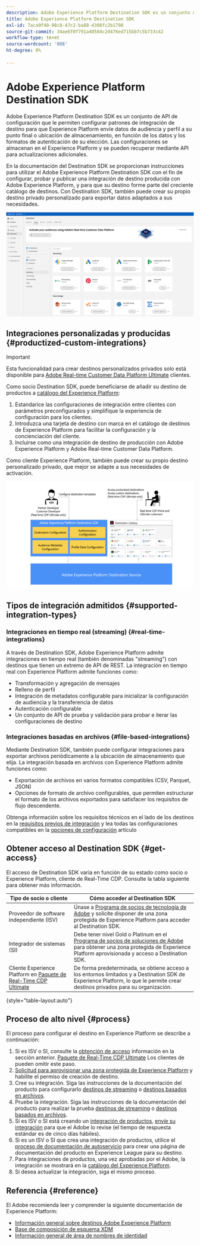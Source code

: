 ```yaml
---
description: Adobe Experience Platform Destination SDK es un conjunto de API de configuración que le permiten configurar patrones de integración de destino para que Experience Platform envíe datos de audiencia y perfil a su punto final o ubicación de almacenamiento, en función de los datos y los formatos de autenticación de su elección. Las configuraciones se almacenan en el Experience Platform y se pueden recuperar mediante API para actualizaciones adicionales.
title: Adobe Experience Platform Destination SDK
exl-id: 7aca9f40-98c8-47c2-ba88-4308fc2b1798
source-git-commit: 34ae6f0f791a40584c2d476ed715bb7c5b733c42
workflow-type: tm+mt
source-wordcount: '808'
ht-degree: 0%

---
```


# Adobe Experience Platform Destination SDK

Adobe Experience Platform Destination SDK es un conjunto de API de configuración que le permiten configurar patrones de integración de destino para que Experience Platform envíe datos de audiencia y perfil a su punto final o ubicación de almacenamiento, en función de los datos y los formatos de autenticación de su elección. Las configuraciones se almacenan en el Experience Platform y se pueden recuperar mediante API para actualizaciones adicionales.

En la documentación del Destination SDK se proporcionan instrucciones para utilizar el Adobe Experience Platform Destination SDK con el fin de configurar, probar y publicar una integración de destino producida con Adobe Experience Platform, y para que su destino forme parte del creciente catálogo de destinos. Con Destination SDK, también puede crear su propio destino privado personalizado para exportar datos adaptados a sus necesidades.

![Captura de pantalla de la interfaz de usuario de Experience Platform, que muestra el catálogo de destinos.](assets/destinations-catalog-overview.png)

## Integraciones personalizadas y producidas {#productized-custom-integrations}

>[!IMPORTANT]
>
> Esta funcionalidad para crear destinos personalizados privados solo está disponible para [Adobe Real-time Customer Data Platform Ultimate](https://helpx.adobe.com/legal/product-descriptions/real-time-customer-data-platform.html?lang=es) clientes.

Como socio Destination SDK, puede beneficiarse de añadir su destino de productos a [catálogo del Experience Platform](../catalog/overview.md):

1. Estandarice las configuraciones de integración entre clientes con parámetros preconfigurados y simplifique la experiencia de configuración para los clientes.
2. Introduzca una tarjeta de destino con marca en el catálogo de destinos de Experience Platform para facilitar la configuración y la concienciación del cliente.
3. Incluirse como una integración de destino de producción con Adobe Experience Platform y Adobe Real-time Customer Data Platform.

Como cliente Experience Platform, también puede crear su propio destino personalizado privado, que mejor se adapte a sus necesidades de activación.

![Diagrama de información general que muestra cómo los desarrolladores de destinos interactúan con Destination SDK y cómo los clientes de Real-Time CDP se benefician de los destinos productivos y privados.](assets/destination-sdk-visual.png)

## Tipos de integración admitidos {#supported-integration-types}

### Integraciones en tiempo real (streaming) {#real-time-integrations}

A través de Destination SDK, Adobe Experience Platform admite integraciones en tiempo real (también denominadas &quot;streaming&quot;) con destinos que tienen un extremo de API de REST. La integración en tiempo real con Experience Platform admite funciones como:

* Transformación y agregación de mensajes
* Relleno de perfil
* Integración de metadatos configurable para inicializar la configuración de audiencia y la transferencia de datos
* Autenticación configurable
* Un conjunto de API de prueba y validación para probar e iterar las configuraciones de destino

### Integraciones basadas en archivos {#file-based-integrations}

Mediante Destination SDK, también puede configurar integraciones para exportar archivos periódicamente a la ubicación de almacenamiento que elija. La integración basada en archivos con Experience Platform admite funciones como:

* Exportación de archivos en varios formatos compatibles (CSV, Parquet, JSON)
* Opciones de formato de archivo configurables, que permiten estructurar el formato de los archivos exportados para satisfacer los requisitos de flujo descendente.

Obtenga información sobre los requisitos técnicos en el lado de los destinos en la [requisitos previos de integración](integration-prerequisites.md) y lea todas las configuraciones compatibles en la [opciones de configuración](functionality/configuration-options.md) artículo

## Obtener acceso al Destination SDK {#get-access}

El acceso de Destination SDK varía en función de su estado como socio o Experience Platform, cliente de Real-Time CDP. Consulte la tabla siguiente para obtener más información.

| Tipo de socio o cliente | Cómo acceder al Destination SDK |
---------|----------|
| Proveedor de software independiente (ISV) | Únase a [Programa de socios de tecnología de Adobe](https://partners.adobe.com/technologyprogram/experiencecloud.html) y solicite disponer de una zona protegida de Experience Platform para acceder al Destination SDK. |
| Integrador de sistemas (SI) | Debe tener nivel Gold o Platinum en el [Programa de socios de soluciones de Adobe](https://solutionpartners.adobe.com/home.html) para obtener una zona protegida de Experience Platform aprovisionada y acceso a Destination SDK. |
| Cliente Experience Platform en [Paquete de Real-Time CDP Ultimate](https://helpx.adobe.com/legal/product-descriptions/real-time-customer-data-platform.html?lang=es) | De forma predeterminada, se obtiene acceso a los entornos limitados y a Destination SDK de Experience Platform, lo que le permite crear destinos privados para su organización. |

{style="table-layout:auto"}

## Proceso de alto nivel {#process}

El proceso para configurar el destino en Experience Platform se describe a continuación:

1. Si es ISV o SI, consulte la [obtención de acceso](#get-access) información en la sección anterior. [Paquete de Real-Time CDP Ultimate](https://helpx.adobe.com/legal/product-descriptions/real-time-customer-data-platform.html?lang=es) Los clientes de pueden omitir este paso.
2. [Solicitud para aprovisionar una zona protegida de Experience Platform](https://adobeexchangeec.zendesk.com/hc/en-us/articles/360037457812-Adobe-Experience-Platform-Sandbox-Accounts-Access-Adding-Users-and-Support) y habilite el permiso de creación de destino.
3. Cree su integración. Siga las instrucciones de la documentación del producto para configurarlo [destinos de streaming](guides/configure-destination-instructions.md) o [destinos basados en archivos](guides/configure-file-based-destination-instructions.md).
4. Pruebe la integración. Siga las instrucciones de la documentación del producto para realizar la prueba [destinos de streaming](testing-api/streaming-destinations/streaming-destination-testing-overview.md) o [destinos basados en archivos](testing-api/batch-destinations/file-based-destination-testing-overview.md).
5. Si es ISV o SI está creando un [integración de productos](./overview.md#productized-custom-integrations), [envíe su integración](guides/submit-destination.md) para que el Adobe lo revise (el tiempo de respuesta estándar es de cinco días hábiles).
6. Si es un ISV o SI que crea una integración de productos, utilice el [proceso de documentación de autoservicio](docs-framework/documentation-instructions.md) para crear una página de documentación del producto en Experience League para su destino.
7. Para integraciones de productos, una vez aprobadas por el Adobe, la integración se mostrará en la [catálogo del Experience Platform](../catalog/overview.md).
8. Si desea actualizar la integración, siga el mismo proceso.

## Referencia {#reference}

El Adobe recomienda leer y comprender la siguiente documentación de Experience Platform:

* [Información general sobre destinos Adobe Experience Platform](https://experienceleague.adobe.com/docs/experience-platform/destinations/home.html?lang=es)
* [Base de composición de esquema XDM](https://experienceleague.adobe.com/docs/experience-platform/xdm/schema/composition.html?lang=es)
* [Información general de área de nombres de identidad](https://experienceleague.adobe.com/docs/experience-platform/identity/namespaces.html?lang=es)
